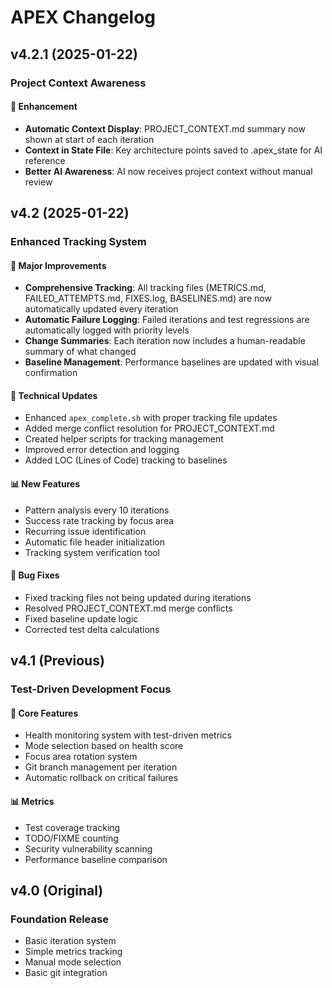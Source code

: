 # APEX Changelog

## v4.2.1 (2025-01-22)
### Project Context Awareness

#### 🎯 Enhancement
- **Automatic Context Display**: PROJECT_CONTEXT.md summary now shown at start of each iteration
- **Context in State File**: Key architecture points saved to .apex_state for AI reference
- **Better AI Awareness**: AI now receives project context without manual review

## v4.2 (2025-01-22)
### Enhanced Tracking System

#### 🎯 Major Improvements
- **Comprehensive Tracking**: All tracking files (METRICS.md, FAILED_ATTEMPTS.md, FIXES.log, BASELINES.md) are now automatically updated every iteration
- **Automatic Failure Logging**: Failed iterations and test regressions are automatically logged with priority levels
- **Change Summaries**: Each iteration now includes a human-readable summary of what changed
- **Baseline Management**: Performance baselines are updated with visual confirmation

#### 🔧 Technical Updates
- Enhanced `apex_complete.sh` with proper tracking file updates
- Added merge conflict resolution for PROJECT_CONTEXT.md
- Created helper scripts for tracking management
- Improved error detection and logging
- Added LOC (Lines of Code) tracking to baselines

#### 📊 New Features
- Pattern analysis every 10 iterations
- Success rate tracking by focus area
- Recurring issue identification
- Automatic file header initialization
- Tracking system verification tool

#### 🐛 Bug Fixes
- Fixed tracking files not being updated during iterations
- Resolved PROJECT_CONTEXT.md merge conflicts
- Fixed baseline update logic
- Corrected test delta calculations

## v4.1 (Previous)
### Test-Driven Development Focus

#### 🎯 Core Features
- Health monitoring system with test-driven metrics
- Mode selection based on health score
- Focus area rotation system
- Git branch management per iteration
- Automatic rollback on critical failures

#### 📊 Metrics
- Test coverage tracking
- TODO/FIXME counting
- Security vulnerability scanning
- Performance baseline comparison

## v4.0 (Original)
### Foundation Release

- Basic iteration system
- Simple metrics tracking
- Manual mode selection
- Basic git integration